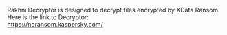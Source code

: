 Rakhni Decryptor is designed to decrypt files encrypted by XData Ransom.\
Here is the link to Decryptor:\
https://noransom.kaspersky.com/
